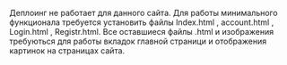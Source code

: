 Деплоинг не работает для данного сайта.
Для работы минимального функционала требуется установить файлы Index.html , account.html , Login.html , Registr.html. Все оставшиеся файлы .html и изображения требуються для работы вкладок главной страници и отображения картинок на страницах сайта.
